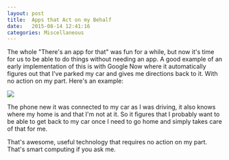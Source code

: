 ```yaml
---
layout: post
title:  Apps that Act on my Behalf
date:   2015-08-14 12:41:16
categories: Miscellaneous
---
```

The whole "There's an app for that" was fun for a while, but now it's time for us to be able to do things without needing an app. A good example of an early implementation of this is with Google Now where it automatically figures out that I've parked my car and gives me directions back to it. With no action on my part. Here's an example:

![](images/stories/2015/google-now-parking.png)

The phone new it was connected to my car as I was driving, it also knows where my home is and that I'm not at it. So it figures that I probably want to be able to get back to my car once I need to go home and simply takes care of that for me.

That's awesome, useful technology that requires no action on my part. That's smart computing if you ask me.